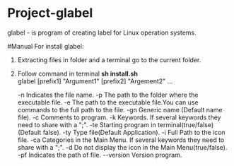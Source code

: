 # Project-glabel

glabel - is program of creating label for Linux operation systems.

#Manual
For install glabel:<br>
1. Extracting files in folder and a terminal go to the current folder.<br>
2. Follow command in terminal <strong>sh install.sh</strong><br>
glabel [prefix1] "Argument1" [prefix2] "Argement2" ...

	-n	Indicates the file name.
	-p	The path to the folder where the executable file.
	-e	The path to the executable file.You can use commands to the full path to the file.
	-gn	Generic name (Default name file).
	-c	Comments to program.
	-k	Keywords. If several keywords they need to share with a ";". 
	-te	Starting program in terminal(true/false)(Default false).
	-ty	Type file(Default Application).
	-i	Full Path to the icon file.
	-ca	Categories in the Main Menu. If several keywords they need to share with a ";".
	-d	Do not display the icon in the Main Menu(true/false).
	-pf	Indicates the path of file.
--version Version program.
